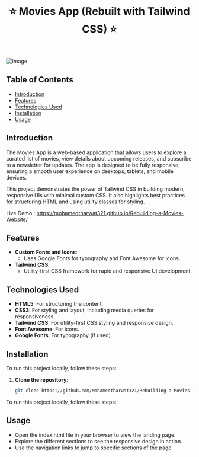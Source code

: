 <h1 align="center"> ⭐️ Movies App (Rebuilt with Tailwind CSS) ⭐️ </h1> <br>



![Image](https://github.com/user-attachments/assets/a1af1bbd-0bef-466f-8c3c-754e1d777b9d)



## Table of Contents

- [Introduction](#introduction)
- [Features](#features)
- [Technologies Used](#technologies-used)
- [Installation](#installation)
- [Usage](#usage)


## Introduction
The Movies App is a web-based application that allows users to explore a curated list of movies, view details about upcoming releases, and subscribe to a newsletter for updates. The app is designed to be fully responsive, ensuring a smooth user experience on desktops, tablets, and mobile devices.

This project demonstrates the power of Tailwind CSS in building modern, responsive UIs with minimal custom CSS. It also highlights best practices for structuring HTML and using utility classes for styling.

Live Demo :  https://mohamedtharwat321.github.io/Rebuilding-a-Movies-Website/

## Features
- **Custom Fonts and Icons**:
    - Uses Google Fonts for typography and Font Awesome for icons.
- **Tailwind CSS**:
    - Utility-first CSS framework for rapid and responsive UI development.


## Technologies Used
- **HTML5**: For structuring the content.
- **CSS3**: For styling and layout, including media queries for responsiveness.
- **Tailwind CSS**: For utility-first CSS styling and responsive design.
- **Font Awesome**: For icons.
- **Google Fonts**: For typography (if used).

## Installation
To run this project locally, follow these steps:

1. **Clone the repository**:
   ```bash
   git clone https://github.com/Mohamedtharwat321/Rebuilding-a-Movies-Website.git
To run this project locally, follow these steps:

## Usage
  - Open the index.html file in your browser to view the landing page.
  - Explore the different sections to see the responsive design in action.
  - Use the navigation links to jump to specific sections of the page
